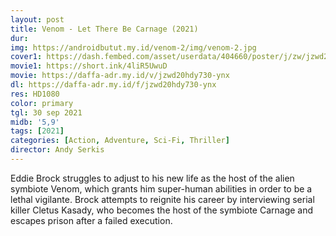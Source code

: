 ```yaml
---
layout: post
title: Venom - Let There Be Carnage (2021)
dur: 
img: https://androidbutut.my.id/venom-2/img/venom-2.jpg
cover1: https://dash.fembed.com/asset/userdata/404660/poster/j/zw/jzwd20hdy730-ynx.png?v=1654181138
movie1: https://short.ink/4liR5UwuD
movie: https://daffa-adr.my.id/v/jzwd20hdy730-ynx
dl: https://daffa-adr.my.id/f/jzwd20hdy730-ynx
res: HD1080
color: primary
tgl: 30 sep 2021
midb: '5,9'
tags: [2021]
categories: [Action, Adventure, Sci-Fi, Thriller]
director: Andy Serkis
---
```


Eddie Brock struggles to adjust to his new life as the host of the alien symbiote Venom, which grants him super-human abilities in order to be a lethal vigilante. Brock attempts to reignite his career by interviewing serial killer Cletus Kasady, who becomes the host of the symbiote Carnage and escapes prison after a failed execution.
